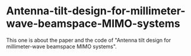 # Antenna-tilt-design-for-millimeter-wave-beamspace-MIMO-systems
This one is about the paper and the code of "Antenna tilt design for millimeter-wave beamspace MIMO systems".
